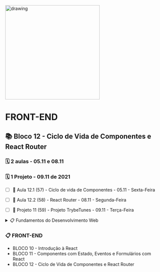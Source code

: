 <img src="https://user-images.githubusercontent.com/87394535/129942939-007fc304-2ac0-431d-b018-685951e5750f.png" alt="drawing" width="300"/>

# FRONT-END
## 📚 Bloco 12 - Ciclo de Vida de Componentes e React Router
### 🗓️ 2 aulas - 05.11 e 08.11
### 🗓️ 1 Projeto - 09.11 de 2021

- [ ] 📖 Aula 12.1 (57) - Ciclo de vida de Componentes - 05.11 - Sexta-Feira
- [ ] 📖 Aula 12.2 (58) - React Router - 08.11 - Segunda-Feira
- [ ] 📖 Projeto 11 (59) - Projeto TrybeTunes - 09.11 - Terça-Feira


<details>
<summary> 📋 Fundamentos do Desenvolvimento Web </summary>

- BLOCO 1 - UNIX & BASH  ✅
- BLOCO 2 - Git, GitHub e Internet ✅
- BLOCO 3 - Introdução à HTML e CSS ✅
- BLOCO 4 - Introdução à JavaScript e Lógica de Programação ✅
- BLOCO 5 - JavaScript: DOM, eventos e WebStorage ✅
- BLOCO 6 - HTML e CSS: Forms, Flexbox e Responsivo ✅
- BLOCO 7 - Introdução à JS ES6 e Testes Unitários ✅
- BLOCO 8 - Higher Order Functions do JavaScript ES6 ✅
- BLOCO 9 - JavaScript e Testes Assíncronos ✅

</details>

### 📋 FRONT-END

- BLOCO 10 - Introdução à React
- BLOCO 11 - Componentes com Estado, Eventos e Formulários com React
- BLOCO 12 - Ciclo de Vida de Componentes e React Router